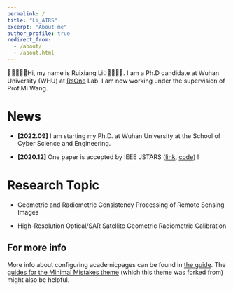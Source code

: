 ```yaml
---
permalink: /
title: "Li_AIRS"
excerpt: "About me"
author_profile: true
redirect_from: 
  - /about/
  - /about.html
---
```


🚀👨‍💻🥁💡Hi, my name is Ruixiang Li💡🥁👨‍💻🚀. I am a Ph.D candidate at Wuhan University (WHU) at [RsOne](http://rsone.whu.edu.cn/) Lab. I am now working under the supervision of Prof.Mi Wang.

News
======
- **[2022.09]** I am starting my Ph.D. at Wuhan University at the School of Cyber Science and Engineering.

- **[2020.12]** One paper is accepted by IEEE JSTARS ([link](https://ieeexplore.ieee.org/document/9286545/), [code](https://lirxairs.github.io/)) !

Research Topic
======
- Geometric and Radiometric Consistency Processing of Remote Sensing Images

- High-Resolution Optical/SAR Satellite Geometric Radiometric Calibration

For more info
------
More info about configuring academicpages can be found in [the guide](https://academicpages.github.io/markdown/). The [guides for the Minimal Mistakes theme](https://mmistakes.github.io/minimal-mistakes/docs/configuration/) (which this theme was forked from) might also be helpful.
